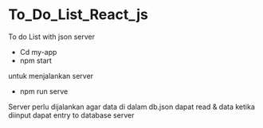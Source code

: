 # To_Do_List_React_js
To do List with json server 


- Cd my-app
- npm start

untuk menjalankan server
- npm run serve 

Server perlu dijalankan agar data di dalam db.json dapat read & data ketika diinput dapat entry to database server
